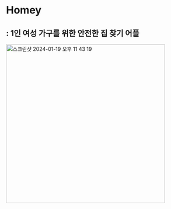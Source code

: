 # Homey
## : 1인 여성 가구를 위한 안전한 집 찾기 어플

<img width="435" alt="스크린샷 2024-01-19 오후 11 43 19" src="https://github.com/nabinyang/Homey/assets/56778299/debc25b3-228b-4464-a08e-dc719b22e27d">
